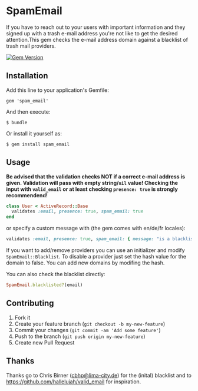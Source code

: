 # SpamEmail

If you have to reach out to your users with important information and they signed
up with a trash e-mail address you're not like to get the desired attention.This
gem checks the e-mail address domain against a blacklist of trash mail providers.

[![Gem Version](https://badge.fury.io/rb/spam_email@2x.png)](https://badge.fury.io/rb/spam_email)

## Installation

Add this line to your application's Gemfile:

    gem 'spam_email'

And then execute:

    $ bundle

Or install it yourself as:

    $ gem install spam_email

## Usage

**Be advised that the validation checks NOT if a correct e-mail address is given.
Validation will pass with empty string/`nil` value! Checking the input with
`valid_email` or at least checking `presence: true` is strongly recommendend!**

```ruby
class User < ActiveRecord::Base
  validates :email, presence: true, spam_email: true
end
```

or specify a custom message with (the gem comes with en/de/fr locales):

```ruby
validates :email, presence: true, spam_email: { message: "is a blacklisted provider!" }
```

If you want to add/remove providers you can use an initializer and modify `SpamEmail::Blacklist`.
To disable a provider just set the hash value for the domain to false.
You can add new domains by modifing the hash.

You can also check the blacklist directly:

```ruby
SpamEmail.blacklisted?(email)
```

## Contributing

1. Fork it
2. Create your feature branch (`git checkout -b my-new-feature`)
3. Commit your changes (`git commit -am 'Add some feature'`)
4. Push to the branch (`git push origin my-new-feature`)
5. Create new Pull Request

## Thanks

Thanks go to Chris Birner (cbhp@lima-city.de) for the (inital) blacklist and
to https://github.com/hallelujah/valid_email for inspiration.
